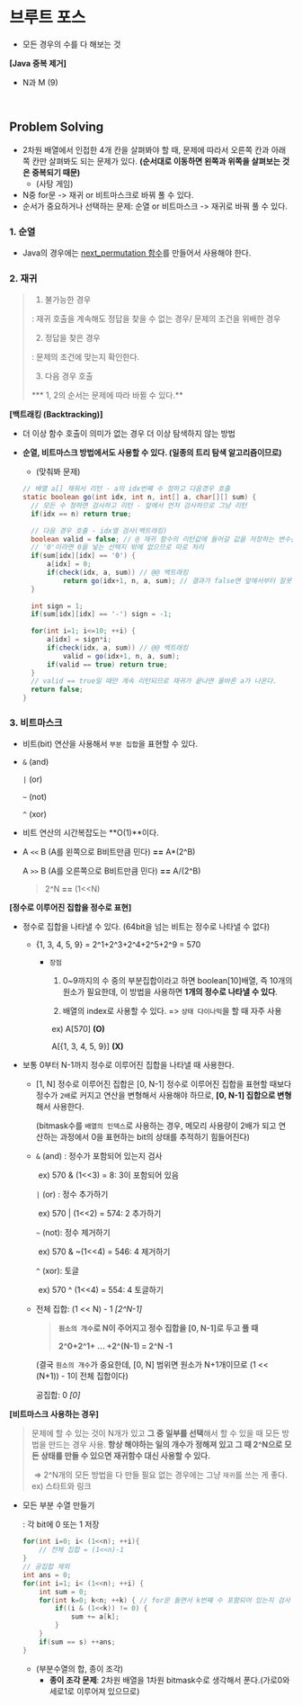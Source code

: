 # 브루트 포스

- 모든 경우의 수를 다 해보는 것



**[Java 중복 제거]**

- N과 M (9)

``` java



```





## Problem Solving

- 2차원 배열에서 인접한 4개 칸을 살펴봐야 할 때, 문제에 따라서 오른쪽 칸과 아래쪽 칸만 살펴봐도 되는 문제가 있다. **(순서대로 이동하면 왼쪽과 위쪽을 살펴보는 것은 중복되기 때문)**
  - (사탕 게임)
- N중 for문 -> 재귀 or 비트마스크로 바꿔 풀 수 있다.
- 순서가 중요하거나 선택하는 문제: 순열 or 비트마스크 -> 재귀로 바꿔 풀 수 있다.

### 1. 순열

- Java의 경우에는 [next_permutation 함수]([https://github.com/sonic247897/TIL/blob/master/%EC%95%8C%EA%B3%A0%EB%A6%AC%EC%A6%98/%EC%88%9C%EC%97%B4.md](https://github.com/sonic247897/TIL/blob/master/알고리즘/순열.md))를 만들어서 사용해야 한다.



### 2. 재귀

>1. 불가능한 경우
>
>   : 재귀 호출을 계속해도 정답을 찾을 수 없는 경우/ 문제의 조건을 위배한 경우
>
>2. 정답을 찾은 경우
>
>   : 문제의 조건에 맞는지 확인한다.
>
>3. 다음 경우 호출
>
>   *** 1, 2의 순서는 문제에 따라 바뀔 수 있다.**



**[백트래킹 (Backtracking)]**

- 더 이상 함수 호출이 의미가 없는 경우 더 이상 탐색하지 않는 방법
  
- **순열, 비트마스크 방법에서도 사용할 수 있다. (일종의 트리 탐색 알고리즘이므로)**
  
  - (맞춰봐 문제)
  
  ``` java
  // 배열 a[] 채워서 리턴 - a의 idx번째 수 정하고 다음경우 호출
  static boolean go(int idx, int n, int[] a, char[][] sum) {
  	// 모든 수 정하면 검사하고 리턴 - 앞에서 먼저 검사하므로 그냥 리턴
  	if(idx == n) return true;	
      
  	// 다음 경우 호출 - idx열 검사(백트래킹)
  	boolean valid = false; // @ 재귀 함수의 리턴값에 들어갈 값을 저장하는 변수를 선언해야 한다.
  	// '0'이라면 0을 넣는 선택지 밖에 없으므로 따로 처리
  	if(sum[idx][idx] == '0') {
  		a[idx] = 0;
  		if(check(idx, a, sum)) // @@ 백트래킹
  			return go(idx+1, n, a, sum); // 결과가 false면 앞에서부터 잘못 만든 것이므로 true 나올 때까지 리턴
  	}
  		
  	int sign = 1;
  	if(sum[idx][idx] == '-') sign = -1;
  		
  	for(int i=1; i<=10; ++i) {
  		a[idx] = sign*i;
  		if(check(idx, a, sum)) // @@ 백트래킹
  			valid = go(idx+1, n, a, sum);
  		if(valid == true) return true;
  	}
  	// valid == true일 때만 계속 리턴되므로 재귀가 끝나면 올바른 a가 나온다.
  	return false;
  }
  ```
  



### 3. 비트마스크

- 비트(bit) 연산을 사용해서 `부분 집합`을 표현할 수 있다.

- `&` (and)

  `|` (or) 

  `~` (not)

  `^` (xor)

- 비트 연산의 시간복잡도는 **O(1)**이다.

- A `<<` B (A를 왼쪽으로 B비트만큼 민다) **==** A*(2^B)

  A `>>` B (A를 오른쪽으로 B비트만큼 민다) **==** A/(2^B)

  > 2^N **==** (1<<N)

**[정수로 이루어진 집합을 정수로 표현]**

- 정수로 집합을 나타낼 수 있다. (64bit을 넘는 비트는 정수로 나타낼 수 없다)

  - {1, 3, 4, 5, 9} = 2^1+2^3+2^4+2^5+2^9 = 570

    - `장점`

      1) 0~9까지의 수 중의 부분집합이라고 하면 boolean[10]배열, 즉 10개의 원소가 필요한데, 이 방법을 사용하면 **1개의 정수로 나타낼 수 있다**. 

      2) 배열의 index로 사용할 수 있다. => `상태 다이나믹`을 할 때 자주 사용

      ​	ex) A[570] **(O)** 

      ​		  A[{1, 3, 4, 5, 9}] **(X)**

- 보통 0부터 N-1까지 정수로 이루어진 집합을 나타낼 때 사용한다.

  - [1, N] 정수로 이루어진 집합은 [0, N-1] 정수로 이루어진 집합을 표현할 때보다 정수가 `2배`로 커지고 연산을 변형해서 사용해야 하므로, **[0, N-1] 집합으로 변형**해서 사용한다.

    (bitmask수를 `배열의 인덱스`로 사용하는 경우, 메모리 사용량이 2배가 되고 연산하는 과정에서 0을 표현하는 bit의 상태를 추적하기 힘들어진다)

  - `&` (and) : 정수가 포함되어 있는지 검사 

    ​	ex) 570 & (1<<3) = 8: 3이 포함되어 있음

    `|` (or) : 정수 추가하기 

    ​	ex) 570 | (1<<2) = 574: 2 추가하기

    `~` (not): 정수 제거하기 

    ​	ex) 570 & ~(1<<4) = 546: 4 제거하기

    `^` (xor): 토글

    ​	ex) 570 ^ (1<<4) = 554: 4 토글하기

  - 전체 집합: (1 << N) - 1 *[2^N-1]*

    > **`원소의 개수`로 N이 주어지고 정수 집합을 [0, N-1]로 두고 풀 때**
    >
    > **2^0+2^1+ ... +2^(N-1) = 2^N -1**
    
    (결국 `원소의 개수`가 중요한데, [0, N] 범위면 원소가 N+1개이므로 (1 << (N+1)) - 1이 전체 집합이다)
    
    공집합: 0 *[0]*
    

**[비트마스크 사용하는 경우]**

  > 문제에 할 수 있는 것이 N개가 있고 **그 중 일부를 선택**해서 할 수 있을 때 모든 방법을 만드는 경우 사용. 
  > **항상 해야하는 일의 개수가 정해져 있고 그 때 2^N으로 모든 상태를 만들 수 있으면 재귀함수 대신 사용할 수 있다.**
  >
  > ​	=> 2^N개의 모든 방법을 다 만들 필요 없는 경우에는 그냥 `재귀`를 쓰는 게 좋다. ex) 스타트와 링크

  - 모든 부분 수열 만들기

    : 각 bit에 0 또는 1 저장

    ``` java
    for(int i=0; i< (1<<n); ++i){
        // 전체 집합 = (1<<n)-1
    }
    // 공집합 제외
    int ans = 0;
    for(int i=1; i< (1<<n); ++i) {
    	int sum = 0;
    	for(int k=0; k<n; ++k) { // for문 돌면서 k번째 수 포함되어 있는지 검사
			if((i & (1<<k)) != 0) {
    		 	sum += a[k];
    		}
    	}
    	if(sum == s) ++ans;
    }
    ```
    
    - (부분수열의 합, 종이 조각)
      - **종이 조각 문제**: 2차원 배열을 1차원 bitmask수로 생각해서 푼다.(가로0와 세로1로 이루어져 있으므로)
